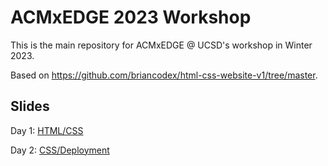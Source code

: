 # ACMxEDGE 2023 Workshop

This is the main repository for ACMxEDGE @ UCSD's workshop in Winter 2023.

Based on https://github.com/briancodex/html-css-website-v1/tree/master.

## Slides

Day 1: [HTML/CSS](https://acmurl.com/acmxedge1-slides)

Day 2: [CSS/Deployment](https://acmurl.com/acmxedge2-slides)
